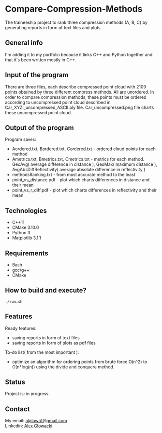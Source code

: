 # **Compare-Compression-Methods**
The traineeship project to rank three compression methods (A, B, C) by generating reports in form of text files and plots.

## **General info**
I'm adding it to my portfolio because it links C++ and Python together and that it's been written mostly in C++.

## **Input of the program**
There are three files, each describe compressed point cloud with 2109 points obtained by three different compress methods. All are unordered.
In order to compare compression methods, these points must be ordered according to uncompressed point cloud described in Car_XYZI_uncompressed_ASCII.ply file.
Car_uncompressed.png file charts these uncompressed point cloud.

## **Output of the program**
Program saves:
- Aordered.txt, Bordered.txt, Cordered.txt - ordered cloud points for each method
- Ametrics.txt, Bmetrics.txt, Cmetrics.txt - metrics for each method. GeoAvg( average difference in distance ), GeoMax( maximum distance ),
AvgAbsDiffReflectivity( average absolute difference in reflectivity )
- methodsRanking.txt - from most accurate method to the least
- point_vs_distance.pdf - plot which charts differences in distance and their mean
- point_vs_r_diff.pdf - plot which charts differences in reflectivity and their mean

## **Technologies**
- C++11
- CMake 3.10.0
- Python 3
- Matplotlib 3.1.1

## **Requirements**
- Bash
- gcc/g++
- CMake

## **How to build and execute?**
`./run.sh`

## **Features**
Ready features:
- saving reports in form of text files
- saving reports in form of plots as pdf files

To-do list( from the most important ):
- optimize an algorithm for ordering points from brute force O(n^2) to O(n*log(n)) using the divide and conquere method.

## **Status**
Project is: in progress

## **Contact**
My email: alglowa1@gmail.com  
Linkedin: [Alex Głowacki](https://www.linkedin.com/in/alex-g%C5%82owacki-72941113a/)
